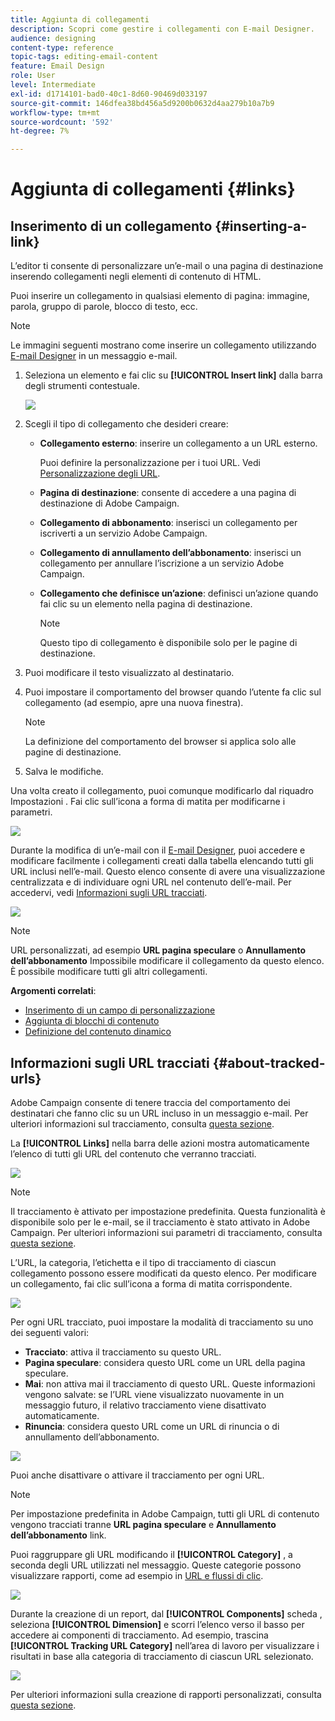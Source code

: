 ```yaml
---
title: Aggiunta di collegamenti
description: Scopri come gestire i collegamenti con E-mail Designer.
audience: designing
content-type: reference
topic-tags: editing-email-content
feature: Email Design
role: User
level: Intermediate
exl-id: d1714101-bad0-40c1-8d60-90469d033197
source-git-commit: 146dfea38bd456a5d9200b0632d4aa279b10a7b9
workflow-type: tm+mt
source-wordcount: '592'
ht-degree: 7%

---
```


# Aggiunta di collegamenti {#links}

## Inserimento di un collegamento {#inserting-a-link}

L’editor ti consente di personalizzare un’e-mail o una pagina di destinazione inserendo collegamenti negli elementi di contenuto di HTML.

Puoi inserire un collegamento in qualsiasi elemento di pagina: immagine, parola, gruppo di parole, blocco di testo, ecc.

>[!NOTE]
>
>Le immagini seguenti mostrano come inserire un collegamento utilizzando [E-mail Designer](../../designing/using/designing-content-in-adobe-campaign.md) in un messaggio e-mail.

1. Seleziona un elemento e fai clic su **[!UICONTROL Insert link]** dalla barra degli strumenti contestuale.

   ![](assets/des_insert_link.png)

1. Scegli il tipo di collegamento che desideri creare:

   * **Collegamento esterno**: inserire un collegamento a un URL esterno.

      Puoi definire la personalizzazione per i tuoi URL. Vedi [Personalizzazione degli URL](personalization.md#personalizing-urls).

   * **Pagina di destinazione**: consente di accedere a una pagina di destinazione di Adobe Campaign.
   * **Collegamento di abbonamento**: inserisci un collegamento per iscriverti a un servizio Adobe Campaign.
   * **Collegamento di annullamento dell’abbonamento**: inserisci un collegamento per annullare l’iscrizione a un servizio Adobe Campaign.
   * **Collegamento che definisce un’azione**: definisci un’azione quando fai clic su un elemento nella pagina di destinazione.

      >[!NOTE]
      >
      >Questo tipo di collegamento è disponibile solo per le pagine di destinazione.

1. Puoi modificare il testo visualizzato al destinatario.
1. Puoi impostare il comportamento del browser quando l’utente fa clic sul collegamento (ad esempio, apre una nuova finestra).

   >[!NOTE]
   >
   >La definizione del comportamento del browser si applica solo alle pagine di destinazione.

1. Salva le modifiche.

Una volta creato il collegamento, puoi comunque modificarlo dal riquadro Impostazioni . Fai clic sull’icona a forma di matita per modificarne i parametri.

![](assets/des_link_edit.png)

Durante la modifica di un’e-mail con il [E-mail Designer](../../designing/using/designing-content-in-adobe-campaign.md), puoi accedere e modificare facilmente i collegamenti creati dalla tabella elencando tutti gli URL inclusi nell’e-mail. Questo elenco consente di avere una visualizzazione centralizzata e di individuare ogni URL nel contenuto dell’e-mail. Per accedervi, vedi [Informazioni sugli URL tracciati](#about-tracked-urls).

![](assets/des_link_list.png)

>[!NOTE]
>
>URL personalizzati, ad esempio **URL pagina speculare** o **Annullamento dell’abbonamento** Impossibile modificare il collegamento da questo elenco. È possibile modificare tutti gli altri collegamenti.

**Argomenti correlati**:

* [Inserimento di un campo di personalizzazione](../../designing/using/personalization.md#inserting-a-personalization-field)
* [Aggiunta di blocchi di contenuto](../../designing/using/personalization.md#adding-a-content-block)
* [Definizione del contenuto dinamico](../../designing/using/personalization.md#defining-dynamic-content-in-an-email)

## Informazioni sugli URL tracciati {#about-tracked-urls}

Adobe Campaign consente di tenere traccia del comportamento dei destinatari che fanno clic su un URL incluso in un messaggio e-mail. Per ulteriori informazioni sul tracciamento, consulta [questa sezione](../../sending/using/tracking-messages.md#about-tracking).

La **[!UICONTROL Links]** nella barra delle azioni mostra automaticamente l’elenco di tutti gli URL del contenuto che verranno tracciati.

![](assets/des_links.png)

>[!NOTE]
>
>Il tracciamento è attivato per impostazione predefinita. Questa funzionalità è disponibile solo per le e-mail, se il tracciamento è stato attivato in Adobe Campaign. Per ulteriori informazioni sui parametri di tracciamento, consulta [questa sezione](../../administration/using/configuring-email-channel.md#tracking-parameters).

L’URL, la categoria, l’etichetta e il tipo di tracciamento di ciascun collegamento possono essere modificati da questo elenco. Per modificare un collegamento, fai clic sull’icona a forma di matita corrispondente.

![](assets/des_links_tracking.png)

Per ogni URL tracciato, puoi impostare la modalità di tracciamento su uno dei seguenti valori:

* **Tracciato**: attiva il tracciamento su questo URL.
* **Pagina speculare**: considera questo URL come un URL della pagina speculare.
* **Mai**: non attiva mai il tracciamento di questo URL. Queste informazioni vengono salvate: se l’URL viene visualizzato nuovamente in un messaggio futuro, il relativo tracciamento viene disattivato automaticamente.
* **Rinuncia**: considera questo URL come un URL di rinuncia o di annullamento dell’abbonamento.

![](assets/des_link_tracking_type.png)

Puoi anche disattivare o attivare il tracciamento per ogni URL.

>[!NOTE]
>
>Per impostazione predefinita in Adobe Campaign, tutti gli URL di contenuto vengono tracciati tranne **URL pagina speculare** e **Annullamento dell’abbonamento** link.

Puoi raggruppare gli URL modificando il **[!UICONTROL Category]** , a seconda degli URL utilizzati nel messaggio. Queste categorie possono visualizzare rapporti, come ad esempio in [URL e flussi di clic](../../reporting/using/urls-and-click-streams.md).

![](assets/des_link_tracking_category.png)

Durante la creazione di un report, dal **[!UICONTROL Components]** scheda , seleziona **[!UICONTROL Dimension]** e scorri l’elenco verso il basso per accedere ai componenti di tracciamento. Ad esempio, trascina **[!UICONTROL Tracking URL Category]** nell’area di lavoro per visualizzare i risultati in base alla categoria di tracciamento di ciascun URL selezionato.

![](assets/des_link_tracking_report.png)

Per ulteriori informazioni sulla creazione di rapporti personalizzati, consulta [questa sezione](../../reporting/using/about-dynamic-reports.md).
